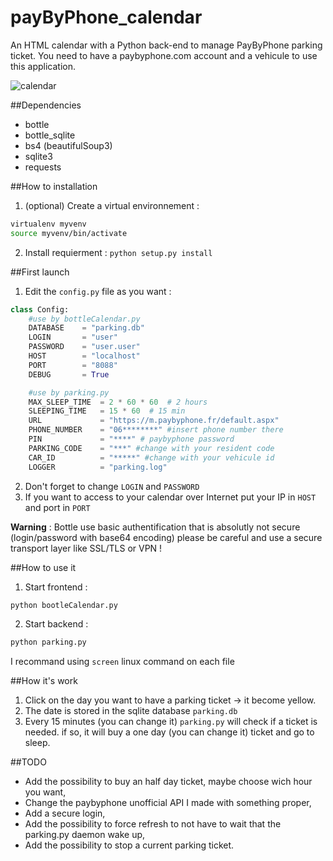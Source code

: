 # payByPhone_calendar
An HTML calendar with a Python back-end to manage PayByPhone parking ticket.
You need to have a paybyphone.com account and a vehicule to use this application.

![calendar](http://img11.hostingpics.net/pics/257876calendar.png)

##Dependencies

* bottle
* bottle_sqlite
* bs4 (beautifulSoup3)
* sqlite3
* requests

##How to installation
1. (optional) Create a virtual environnement :
```bash
virtualenv myvenv
source myvenv/bin/activate
```
2. Install requierment : `python setup.py install`

##First launch
1. Edit the `config.py` file as you want :
```python
class Config:
    #use by bottleCalendar.py
    DATABASE    = "parking.db"
    LOGIN       = "user"
    PASSWORD    = "user.user"
    HOST        = "localhost"
    PORT        = "8088"
    DEBUG       = True

    #use by parking.py
    MAX_SLEEP_TIME  = 2 * 60 * 60  # 2 hours
    SLEEPING_TIME   = 15 * 60  # 15 min
    URL             = "https://m.paybyphone.fr/default.aspx"
    PHONE_NUMBER    = "06********" #insert phone number there
    PIN             = "****" # paybyphone password
    PARKING_CODE    = "***" #change with your resident code
    CAR_ID          = "*****" #change with your vehicule id
    LOGGER          = "parking.log"
```
2. Don't forget to change `LOGIN` and `PASSWORD`
3. If you want to access to your calendar over Internet put your IP in `HOST` and port in `PORT`

**Warning** : Bottle use basic authentification that is absolutly not secure (login/password with base64 encoding) please be careful and use a secure transport layer like SSL/TLS or VPN !

##How to use it
1. Start frontend :
```bash
python bootleCalendar.py
```
2. Start backend :
```bash
python parking.py
```
I recommand using `screen` linux command on each file

##How it's work
1. Click on the day you want to have a parking ticket -> it become yellow.
2. The date is stored in the sqlite database `parking.db`
3. Every 15 minutes (you can change it) `parking.py` will check if a ticket is needed. if so, it will buy a one day (you can change it) ticket and go to sleep.

##TODO
* Add the possibility to buy an half day ticket, maybe choose wich hour you want,
* Change the paybyphone unofficial API I made with something proper,
* Add a secure login,
* Add the possibility to force refresh to not have to wait that the parking.py daemon wake up,
* Add the possibility to stop a current parking ticket.
